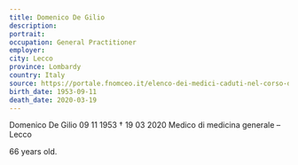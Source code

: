 ```yaml
---
title: Domenico De Gilio
description: 
portrait: 
occupation: General Practitioner
employer: 
city: Lecco
province: Lombardy
country: Italy 
source: https://portale.fnomceo.it/elenco-dei-medici-caduti-nel-corso-dellepidemia-di-covid-19/
birth_date: 1953-09-11
death_date: 2020-03-19
---
```


Domenico De Gilio 09 11 1953 † 19 03 2020
Medico di medicina generale – Lecco

66 years old.